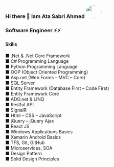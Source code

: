 ### Hi there 👋 Iam Ata Sabri Ahmed <img src="https://avatars1.githubusercontent.com/u/20510970?s=460&u=f274857fbeca229272b2c161c5cd6c571dd86052&v=4" width="50" height="40" style="border-radius:50px;" />

### Software Engineer ⚡⚡


<!--
- 🔭 I’m currently working on ...
- 🌱 I’m currently learning ...
- 👯 I’m looking to collaborate on ...
- 🤔 I’m looking for help with ...
- 💬 Ask me about ...
- 📫 How to reach me: ...
- 😄 Pronouns: ...
- ⚡ Fun fact: ...
-->
 #### Skills 

■ .Net & .Net Core Framework <br/>
■ C# Programming Language <br/>
■ Python Programming Language <br/>
■ OOP (Object Oriented Programming) <br/>
■ Asp.net (Web Forms – MVC – Core) <br/>
■ SQL Server  <br/>
■ Entity Framework (Database First – Code First) <br/>
■ Entity Framework Core <br/>
■ ADO.net & LINQ <br/>
■ Restful API <br/>
■ SignalR <br/>
■ Html – CSS – JavaScript <br/>
■ jQuery – jQuery Ajax <br/>
■ React JS <br/>
■ Windows Applications Basics <br/>
■ Xamarin Android Basics <br/>
■ TFS, Git, GitHub <br/>
■ Microservices, SOA <br/>
■ Design Pattern <br/>
■ Solid Design Principles <br/>

